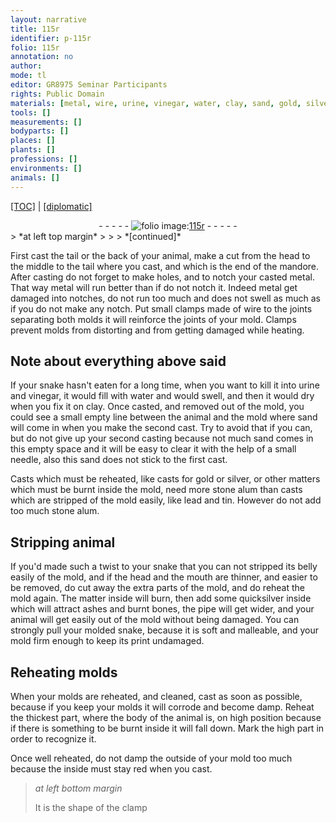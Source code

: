 ```yaml
---
layout: narrative
title: 115r
identifier: p-115r
folio: 115r
annotation: no
author:
mode: tl
editor: GR8975 Seminar Participants
rights: Public Domain
materials: [metal, wire, urine, vinegar, water, clay, sand, gold, silver, stone alum, lead, tin, quicksilver, ashes, bones]
tools: []
measurements: []
bodyparts: []
places: []
plants: []
professions: []
environments: []
animals: []
---
```


<p><a href="{{ site.baseurl }}/translation/">[TOC]</a> | <a href="{{ site.baseurl }}/texts/p-115r_tc/" target="_blank">[diplomatic]</a></p><div class="folio" align="center">- - - - - <a href="http://gallica.bnf.fr/ark:/12148/btv1b10500001g/f235.image" target="_blank"><img src="https://cu-mkp.github.io/2017-workshop-edition/assets/photo-icon.png" alt="folio image: " style="display:inline-block; margin-bottom:-3px;"/>115r</a> - - - - - </div>  
> *at left top margin*
> 
> 
>  
*[continued]*
   
 First cast the tail or the back of your animal, make a cut from the head to the middle to the tail where you cast, and which is the end of the mandore. After casting do not forget to make holes, and to notch your casted <span class="m">metal</span>. That way <span class="m">metal</span> will run better than if do not notch it. Indeed <span class="m">metal</span> get damaged into notches, do not run too much and does not swell as much as if you do not make any notch. Put small clamps made of <span class="m">wire</span> to the joints separating both molds it will reinforce the joints of your mold. Clamps prevent molds from distorting and from getting damaged while heating.
 
  
  

## Note about everything above said

 
If your snake hasn't eaten for a long time, when you want to kill it into <span class="m">urine</span> and <span class="m">vinegar</span>, it would fill with <span class="m">water</span> and would swell, and then it would dry when you fix it on <span class="m">clay</span>. Once casted, and removed out of the mold, you could see a small empty line between the animal and the mold where <span class="m">sand</span> will come in when you make the second cast. Try to avoid that if you can, but do not give up your second casting because not much <span class="m">sand</span> comes in this empty space and it will be easy to clear it with the help of a small needle, also this <span class="m">sand</span> does not stick to the first cast.
 
Casts which must be reheated, like casts for <span class="m">gold</span> or <span class="m">silver</span>, or other matters which must be burnt inside the mold, need more <span class="m">stone alum</span> than casts which are stripped of the mold easily, like <span class="m">lead</span> and <span class="m">tin</span>. However do not add too much <span class="m">stone alum</span>.
 
 
  

## Stripping animal

 
If you'd made such a twist to your snake that you can not stripped its belly easily of the mold, and if the head and the mouth are thinner, and easier to be removed, do cut away the extra parts of the mold, and do reheat the mold again. The matter inside will burn, then add some <span class="m">quicksilver</span> inside which will attract <span class="m">ashes</span> and burnt <span class="m">bones</span>, the pipe will get wider, and your animal will get easily out of the mold without being damaged. You can strongly pull your molded snake, because it is soft and malleable, and your mold firm enough to keep its print undamaged.
 
 
  

## Reheating molds

 
When your molds are reheated, and cleaned, cast as soon as possible, because if you keep your molds it will corrode and become damp. Reheat the thickest part, where the body of the animal is, on high position because if there is something to be burnt inside it will fall down. Mark the high part in order to recognize it.
 
Once well reheated, do not damp the outside of your mold too much because the inside must stay red when you cast.
 
> *at left bottom margin*
> 
> 
>   It is the shape of the clamp
   
